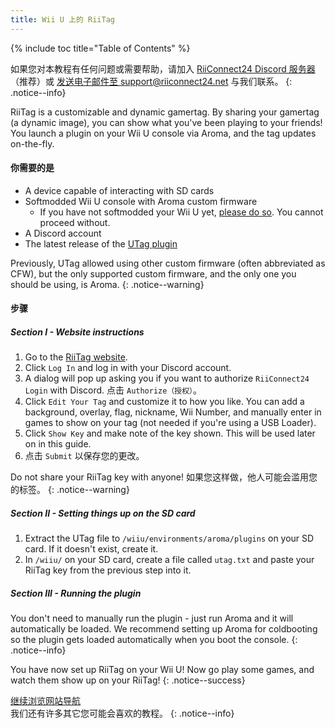 ```yaml
---
title: Wii U 上的 RiiTag
---
```


{% include toc title="Table of Contents" %}

如果您对本教程有任何问题或需要帮助，请加入 [RiiConnect24 Discord 服务器](https://discord.gg/rc24)（推荐）或 [发送电子邮件至 support@riiconnect24.net](mailto:support@riiconnect24.net) 与我们联系。
{: .notice--info}

RiiTag is a customizable and dynamic gamertag. By sharing your gamertag (a dynamic image), you can show what you've been playing to your friends! You launch a plugin on your Wii U console via Aroma, and the tag updates on-the-fly.

#### 你需要的是

- A device capable of interacting with SD cards
- Softmodded Wii U console with Aroma custom firmware
  - If you have not softmodded your Wii U yet, [please do so](https://wiiu.hacks.guide). You cannot proceed without.
- A Discord account
- The latest release of the [UTag plugin](https://github.com/RiiConnect24/UTag/releases)

Previously, UTag allowed using other custom firmware (often abbreviated as CFW), but the only supported custom firmware, and the only one you should be using, is Aroma.
{: .notice--warning}

#### 步骤

##### Section I - Website instructions

1. Go to the [RiiTag website](https://tag.rc24.xyz/).
2. Click `Log In` and log in with your Discord account.
3. A dialog will pop up asking you if you want to authorize `RiiConnect24 Login` with Discord. 点击 `Authorize（授权）`。
4. Click `Edit Your Tag` and customize it to how you like. You can add a background, overlay, flag, nickname, Wii Number, and manually enter in games to show on your tag (not needed if you're using a USB Loader).
5. Click `Show Key` and make note of the key shown. This will be used later on in this guide.
6. 点击 `Submit` 以保存您的更改。

Do not share your RiiTag key with anyone! 如果您这样做，他人可能会滥用您的标签。
{: .notice--warning}

##### Section II - Setting things up on the SD card

1. Extract the UTag file to `/wiiu/environments/aroma/plugins` on your SD card. If it doesn't exist, create it.
2. In `/wiiu/` on your SD card, create a file called `utag.txt` and paste your RiiTag key from the previous step into it.

##### Section III - Running the plugin

You don't need to manually run the plugin - just run Aroma and it will automatically be loaded. We recommend setting up Aroma for coldbooting so the plugin gets loaded automatically when you boot the console.
{: .notice--info}

You have now set up RiiTag on your Wii U! Now go play some games, and watch them show up on your RiiTag!
{: .notice--success}

[继续浏览网站导航](site-navigation)<br> 我们还有许多其它您可能会喜欢的教程。
{: .notice--info}
